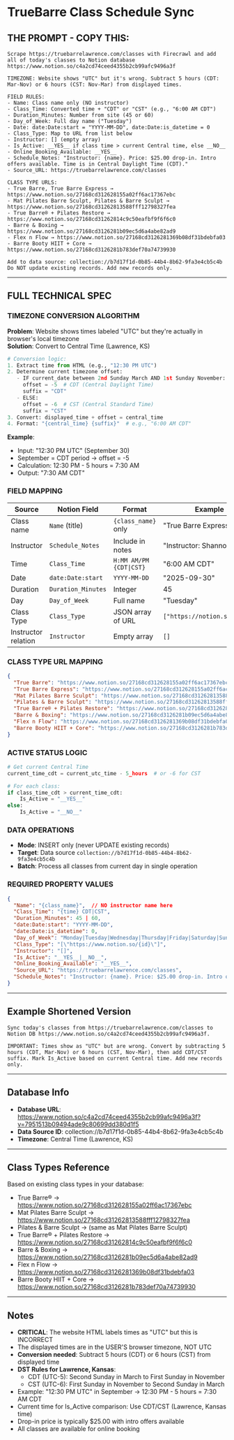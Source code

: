 # TrueBarre Class Schedule Sync

## THE PROMPT - COPY THIS:

```
Scrape https://truebarrelawrence.com/classes with Firecrawl and add all of today's classes to Notion database https://www.notion.so/c4a2cd74ceed4355b2cb99afc9496a3f

TIMEZONE: Website shows "UTC" but it's wrong. Subtract 5 hours (CDT: Mar-Nov) or 6 hours (CST: Nov-Mar) from displayed times.

FIELD RULES:
- Name: Class name only (NO instructor)
- Class_Time: Converted time + "CDT" or "CST" (e.g., "6:00 AM CDT")
- Duration_Minutes: Number from site (45 or 60)
- Day_of_Week: Full day name ("Tuesday")
- Date: date:Date:start = "YYYY-MM-DD", date:Date:is_datetime = 0
- Class_Type: Map to URL from list below
- Instructor: [] (empty array)
- Is_Active: __YES__ if class time > current Central time, else __NO__
- Online_Booking_Available: __YES__
- Schedule_Notes: "Instructor: {name}. Price: $25.00 drop-in. Intro offers available. Time is in Central Daylight Time (CDT)."
- Source_URL: https://truebarrelawrence.com/classes

CLASS TYPE URLS:
- True Barre, True Barre Express → https://www.notion.so/27168cd312628155a02ff6ac17367ebc
- Mat Pilates Barre Sculpt, Pilates & Barre Sculpt → https://www.notion.so/27168cd31262813588fff12798327fea
- True Barre® + Pilates Restore → https://www.notion.so/27168cd31262814c9c50eafbf9f6f6c0
- Barre & Boxing → https://www.notion.so/27168cd3126281b09ec5d6a4abe82ad9
- Flex n Flow → https://www.notion.so/27168cd3126281369b08df31bdebfa03
- Barre Booty HIIT + Core → https://www.notion.so/27168cd3126281b783def70a74739930

Add to data source: collection://b7d17f1d-0b85-44b4-8b62-9fa3e4cb5c4b
Do NOT update existing records. Add new records only.
```

---

## FULL TECHNICAL SPEC

### TIMEZONE CONVERSION ALGORITHM
**Problem**: Website shows times labeled "UTC" but they're actually in browser's local timezone  
**Solution**: Convert to Central Time (Lawrence, KS)

```python
# Conversion logic:
1. Extract time from HTML (e.g., "12:30 PM UTC")
2. Determine current timezone offset:
   - IF current_date between 2nd Sunday March AND 1st Sunday November:
     offset = -5  # CDT (Central Daylight Time)
     suffix = "CDT"
   - ELSE:
     offset = -6  # CST (Central Standard Time)  
     suffix = "CST"
3. Convert: displayed_time + offset = central_time
4. Format: "{central_time} {suffix}"  # e.g., "6:00 AM CDT"
```

**Example**: 
- Input: "12:30 PM UTC" (September 30)
- September = CDT period → offset = -5
- Calculation: 12:30 PM - 5 hours = 7:30 AM
- Output: "7:30 AM CDT"

### FIELD MAPPING

| Source | Notion Field | Format | Example |
|--------|--------------|--------|----------|
| Class name | `Name` (title) | `{class_name}` only | "True Barre Express" |
| Instructor | `Schedule_Notes` | Include in notes | "Instructor: Shannon C" |
| Time | `Class_Time` | `H:MM AM/PM {CDT\|CST}` | "6:00 AM CDT" |
| Date | `date:Date:start` | `YYYY-MM-DD` | "2025-09-30" |
| Duration | `Duration_Minutes` | Integer | 45 |
| Day | `Day_of_Week` | Full name | "Tuesday" |
| Class Type | `Class_Type` | JSON array of URL | `["https://notion.so/{id}"]` |
| Instructor relation | `Instructor` | Empty array | `[]` |

### CLASS TYPE URL MAPPING
```json
{
  "True Barre": "https://www.notion.so/27168cd312628155a02ff6ac17367ebc",
  "True Barre Express": "https://www.notion.so/27168cd312628155a02ff6ac17367ebc",
  "Mat Pilates Barre Sculpt": "https://www.notion.so/27168cd31262813588fff12798327fea",
  "Pilates & Barre Sculpt": "https://www.notion.so/27168cd31262813588fff12798327fea",
  "True Barre® + Pilates Restore": "https://www.notion.so/27168cd31262814c9c50eafbf9f6f6c0",
  "Barre & Boxing": "https://www.notion.so/27168cd3126281b09ec5d6a4abe82ad9",
  "Flex n Flow": "https://www.notion.so/27168cd3126281369b08df31bdebfa03",
  "Barre Booty HIIT + Core": "https://www.notion.so/27168cd3126281b783def70a74739930"
}
```

### ACTIVE STATUS LOGIC
```python
# Get current Central Time
current_time_cdt = current_utc_time - 5_hours  # or -6 for CST

# For each class:
if class_time_cdt > current_time_cdt:
    Is_Active = "__YES__"
else:
    Is_Active = "__NO__"
```

### DATA OPERATIONS
- **Mode**: INSERT only (never UPDATE existing records)
- **Target**: Data source `collection://b7d17f1d-0b85-44b4-8b62-9fa3e4cb5c4b`
- **Batch**: Process all classes from current day in single operation

### REQUIRED PROPERTY VALUES
```json
{
  "Name": "{class_name}",  // NO instructor name here
  "Class_Time": "{time} CDT|CST",
  "Duration_Minutes": 45 | 60,
  "date:Date:start": "YYYY-MM-DD",
  "date:Date:is_datetime": 0,
  "Day_of_Week": "Monday|Tuesday|Wednesday|Thursday|Friday|Saturday|Sunday",
  "Class_Type": "[\"https://www.notion.so/{id}\"]",
  "Instructor": "[]",
  "Is_Active": "__YES__|__NO__",
  "Online_Booking_Available": "__YES__",
  "Source_URL": "https://truebarrelawrence.com/classes",
  "Schedule_Notes": "Instructor: {name}. Price: $25.00 drop-in. Intro offers available. Time is in Central {Daylight|Standard} Time ({CDT|CST})."
}
```

---

## Example Shortened Version

```
Sync today's classes from https://truebarrelawrence.com/classes to Notion DB https://www.notion.so/c4a2cd74ceed4355b2cb99afc9496a3f. 

IMPORTANT: Times show as "UTC" but are wrong. Convert by subtracting 5 hours (CDT, Mar-Nov) or 6 hours (CST, Nov-Mar), then add CDT/CST suffix. Mark Is_Active based on current Central time. Add new records only.
```

---

## Database Info

- **Database URL**: https://www.notion.so/c4a2cd74ceed4355b2cb99afc9496a3f?v=7951513b09494ade9c80699dd380d1f5
- **Data Source ID**: collection://b7d17f1d-0b85-44b4-8b62-9fa3e4cb5c4b
- **Timezone**: Central Time (Lawrence, KS)

---

## Class Types Reference

Based on existing class types in your database:
- True Barre® → https://www.notion.so/27168cd312628155a02ff6ac17367ebc
- Mat Pilates Barre Sculpt → https://www.notion.so/27168cd31262813588fff12798327fea
- Pilates & Barre Sculpt → (same as Mat Pilates Barre Sculpt)
- True Barre® + Pilates Restore → https://www.notion.so/27168cd31262814c9c50eafbf9f6f6c0
- Barre & Boxing → https://www.notion.so/27168cd3126281b09ec5d6a4abe82ad9
- Flex n Flow → https://www.notion.so/27168cd3126281369b08df31bdebfa03
- Barre Booty HIIT + Core → https://www.notion.so/27168cd3126281b783def70a74739930

---

## Notes

- **CRITICAL**: The website HTML labels times as "UTC" but this is INCORRECT
- The displayed times are in the USER'S browser timezone, NOT UTC
- **Conversion needed**: Subtract 5 hours (CDT) or 6 hours (CST) from displayed time
- **DST Rules for Lawrence, Kansas**:
  - CDT (UTC-5): Second Sunday in March to First Sunday in November
  - CST (UTC-6): First Sunday in November to Second Sunday in March
- Example: "12:30 PM UTC" in September → 12:30 PM - 5 hours = 7:30 AM CDT
- Current time for Is_Active comparison: Use CDT/CST (Lawrence, Kansas time)
- Drop-in price is typically $25.00 with intro offers available
- All classes are available for online booking
